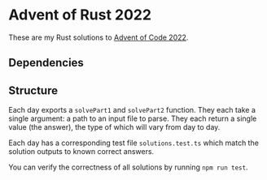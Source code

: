 # Advent of Rust 2022

These are my Rust solutions to [Advent of Code 2022](https://adventofcode.com/2022/).

## Dependencies

## Structure

Each day exports a `solvePart1` and `solvePart2` function. They each take a single argument: a path to an input file to parse. They each return a single value (the answer), the type of which will vary from day to day.

Each day has a corresponding test file `solutions.test.ts` which match the solution outputs to known correct answers.

You can verify the correctness of all solutions by running `npm run test`.
